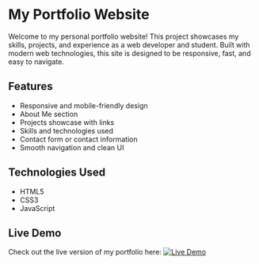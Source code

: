 # My Portfolio Website

Welcome to my personal portfolio website! This project showcases my skills, projects, and experience as a web developer and student. Built with modern web technologies, this site is designed to be responsive, fast, and easy to navigate.

## Features

- Responsive and mobile-friendly design
- About Me section
- Projects showcase with links
- Skills and technologies used
- Contact form or contact information
- Smooth navigation and clean UI

## Technologies Used

- HTML5
- CSS3
- JavaScript

## Live Demo

Check out the live version of my portfolio here:
[![Live Demo](https://img.shields.io/badge/Portfolio%20Now-Live-green?style=for-the-badge)](https://amankr01.github.io/Portfolio/)

